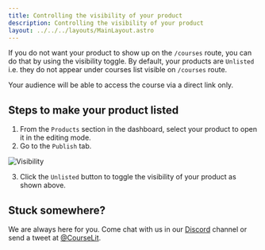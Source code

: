 ```yaml
---
title: Controlling the visibility of your product
description: Controlling the visibility of your product
layout: ../../../layouts/MainLayout.astro
---
```


If you do not want your product to show up on the `/courses` route, you can do that by using the visibility toggle. By default, your products are `Unlisted` i.e. they do not appear under courses list visible on `/courses` route.

Your audience will be able to access the course via a direct link only.

## Steps to make your product listed

1. From the `Products` section in the dashboard, select your product to open it in the editing mode.
2. Go to the `Publish` tab.

![Visibility](/assets/courses/visibility.png)

3. Click the `Unlisted` button to toggle the visibility of your product as shown above.

## Stuck somewhere?

We are always here for you. Come chat with us in our <a href="https://discord.com/invite/GR4bQsN" target="_blank">Discord</a> channel or send a tweet at <a href="https://twitter.com/courselit" target="_blank">@CourseLit</a>.

